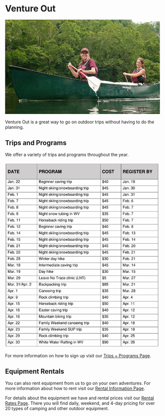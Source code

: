 # Venture Out

![Venture Out canoing trip](ventureout.jpg)

Venture Out is a great way to go on outdoor trips without having to do the planning.

## Trips and Programs

We offer a variety of trips and programs throughout the year.

![Venture Out trips](ventureouttrips.jpg)

For more information on how to sign up visit our [Trips + Programs Page](http://www.recsports.vt.edu/getactive/outdoorrecreation/tripsandprograms.html).

## Equipment Rentals

You can also rent equipment from us to go on your own adventures. For more information about how to rent visit our [Rental Information Page](http://www.recsports.vt.edu/getactive/outdoorrecreation/rentals.html).

For details about the equipment we have and rental prices visit our [Rental Rates Page](http://www.recsports.vt.edu/getactive/outdoorrecreation/rentalrates.html). There you will find daily, weekend, and 4-day pricing for over 20 types of camping and other outdoor equipment. 







